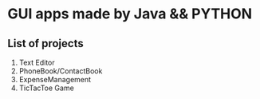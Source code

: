 # GUI apps made by Java && PYTHON
## List of projects

1. Text Editor
2. PhoneBook/ContactBook
3. ExpenseManagement
4. TicTacToe Game
